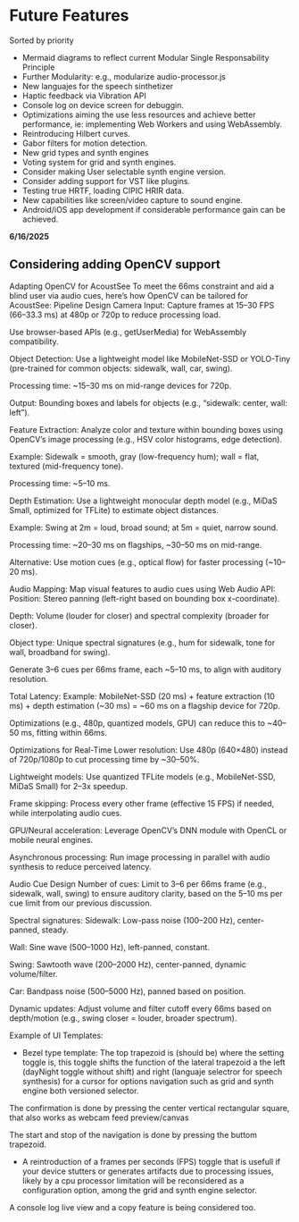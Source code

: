 # Future Features

Sorted by priority

- Mermaid diagrams to reflect current Modular Single Responsability Principle
- Further Modularity: e.g., modularize audio-processor.js
- New languajes for the speech sinthetizer
- Haptic feedback via Vibration API
- Console log on device screen for debuggin.
- Optimizations aiming the use less resources and achieve better performance, ie: implementing Web Workers and using WebAssembly.
- Reintroducing Hilbert curves.
- Gabor filters for motion detection.
- New grid types and synth engines
- Voting system for grid and synth engines.
- Consider making User selectable synth engine version.
- Consider adding support for VST like plugins.
- Testing true HRTF, loading CIPIC HRIR data.
- New capabilities like screen/video capture to sound engine.
- Android/iOS app development if considerable performance gain can be achieved.

**6/16/2025**
## Considering adding OpenCV support
 Adapting OpenCV for AcoustSee
To meet the 66ms constraint and aid a blind user via audio cues, here’s how OpenCV can be tailored for AcoustSee:
Pipeline Design
Camera Input:
Capture frames at 15–30 FPS (66–33.3 ms) at 480p or 720p to reduce processing load.

Use browser-based APIs (e.g., getUserMedia) for WebAssembly compatibility.

Object Detection:
Use a lightweight model like MobileNet-SSD or YOLO-Tiny (pre-trained for common objects: sidewalk, wall, car, swing).

Processing time: ~15–30 ms on mid-range devices for 720p.

Output: Bounding boxes and labels for objects (e.g., “sidewalk: center, wall: left”).

Feature Extraction:
Analyze color and texture within bounding boxes using OpenCV’s image processing (e.g., HSV color histograms, edge detection).

Example: Sidewalk = smooth, gray (low-frequency hum); wall = flat, textured (mid-frequency tone).

Processing time: ~5–10 ms.

Depth Estimation:
Use a lightweight monocular depth model (e.g., MiDaS Small, optimized for TFLite) to estimate object distances.

Example: Swing at 2m = loud, broad sound; at 5m = quiet, narrow sound.

Processing time: ~20–30 ms on flagships, ~30–50 ms on mid-range.

Alternative: Use motion cues (e.g., optical flow) for faster processing (~10–20 ms).

Audio Mapping:
Map visual features to audio cues using Web Audio API:
Position: Stereo panning (left-right based on bounding box x-coordinate).

Depth: Volume (louder for closer) and spectral complexity (broader for closer).

Object type: Unique spectral signatures (e.g., hum for sidewalk, tone for wall, broadband for swing).

Generate 3–6 cues per 66ms frame, each ~5–10 ms, to align with auditory resolution.

Total Latency:
Example: MobileNet-SSD (20 ms) + feature extraction (10 ms) + depth estimation (~30 ms) = ~60 ms on a flagship device for 720p.

Optimizations (e.g., 480p, quantized models, GPU) can reduce this to ~40–50 ms, fitting within 66ms.

Optimizations for Real-Time
Lower resolution: Use 480p (640×480) instead of 720p/1080p to cut processing time by ~30–50%.

Lightweight models: Use quantized TFLite models (e.g., MobileNet-SSD, MiDaS Small) for 2–3x speedup.

Frame skipping: Process every other frame (effective 15 FPS) if needed, while interpolating audio cues.

GPU/Neural acceleration: Leverage OpenCV’s DNN module with OpenCL or mobile neural engines.

Asynchronous processing: Run image processing in parallel with audio synthesis to reduce perceived latency.

Audio Cue Design
Number of cues: Limit to 3–6 per 66ms frame (e.g., sidewalk, wall, swing) to ensure auditory clarity, based on the 5–10 ms per cue limit from our previous discussion.

Spectral signatures:
Sidewalk: Low-pass noise (100–200 Hz), center-panned, steady.

Wall: Sine wave (500–1000 Hz), left-panned, constant.

Swing: Sawtooth wave (200–2000 Hz), center-panned, dynamic volume/filter.

Car: Bandpass noise (500–5000 Hz), panned based on position.

Dynamic updates: Adjust volume and filter cutoff every 66ms based on depth/motion (e.g., swing closer = louder, broader spectrum).





Example of UI Templates:

- Bezel type template: The top trapezoid is (should be) where the setting toggle is, this toggle shifts the function of the lateral trapezoid a the left (dayNight toggle without shift) and right (languaje selectror for speech synthesis) for a cursor for options navigation such as grid and synth engine both versioned selector.

The confirmation is done by pressing the center vertical rectangular square, that also works as webcam feed preview/canvas

The start and stop of the navigation is done by pressing the buttom trapezoid.

- A reintroduction of a frames per seconds (FPS) toggle that is usefull if your device stutters or generates artifacts due to processing issues, likely by a cpu processor limitation will be reconsidered as a configuration option, among the grid and synth engine selector.

A console log live view and a copy feature is being considered too.

